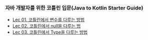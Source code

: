 ### 자바 개발자를 위한 코틀린 입문(Java to Kotlin Starter Guide)
- [Lec 01. 코틀린에서 변수를 다루는 방법](java-to-kotlin-starter-guide/01.variable.md)
- [Lec 02. 코틀린에서 null을 다루는 법](java-to-kotlin-starter-guide/02.nullable.md)
- [Lec 03. 코틀린에서 Type을 다루는 방법](java-to-kotlin-starter-guide/03.type.md)